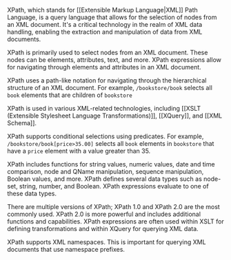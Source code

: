 XPath, which stands for [[Extensible Markup Language|XML]] Path Language, is a query language that allows for the selection of nodes from an XML document. It's a critical technology in the realm of XML data handling, enabling the extraction and manipulation of data from XML documents.

XPath is primarily used to select nodes from an XML document. These nodes can be elements, attributes, text, and more. XPath expressions allow for navigating through elements and attributes in an XML document.

XPath uses a path-like notation for navigating through the hierarchical structure of an XML document. For example, `/bookstore/book` selects all `book` elements that are children of `bookstore`

XPath is used in various XML-related technologies, including [[XSLT (Extensible Stylesheet Language Transformations)]], [[XQuery]], and [[XML Schema]].

XPath supports conditional selections using predicates. For example, `/bookstore/book[price>35.00]` selects all `book` elements in `bookstore` that have a `price` element with a value greater than 35.

XPath includes functions for string values, numeric values, date and time comparison, node and QName manipulation, sequence manipulation, Boolean values, and more. XPath defines several data types such as node-set, string, number, and Boolean. XPath expressions evaluate to one of these data types.

There are multiple versions of XPath; XPath 1.0 and XPath 2.0 are the most commonly used. XPath 2.0 is more powerful and includes additional functions and capabilities. XPath expressions are often used within XSLT for defining transformations and within XQuery for querying XML data.

XPath supports XML namespaces. This is important for querying XML documents that use namespace prefixes.
